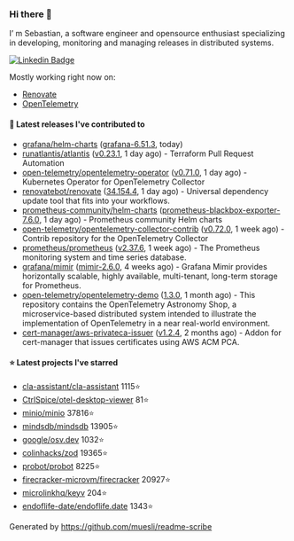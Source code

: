 ### Hi there 👋

I’ m Sebastian, a software engineer and opensource enthusiast specializing in developing, monitoring and managing releases in distributed systems.

[![Linkedin Badge](https://img.shields.io/badge/-LinkedIn-blue?style=flat&logo=Linkedin&logoColor=white&link=https://www.linkedin.com/in/sebastian-poxhofer/)](https://www.linkedin.com/in/sebastian-poxhofer/)

Mostly working right now on:
- [Renovate](https://github.com/renovatebot/renovate)
- [OpenTelemetry](https://github.com/open-telemetry)



#### 🚀 Latest releases I've contributed to

- [grafana/helm-charts](https://github.com/grafana/helm-charts) ([grafana-6.51.3](https://github.com/grafana/helm-charts/releases/tag/grafana-6.51.3), today)
- [runatlantis/atlantis](https://github.com/runatlantis/atlantis) ([v0.23.1](https://github.com/runatlantis/atlantis/releases/tag/v0.23.1), 1 day ago) - Terraform Pull Request Automation
- [open-telemetry/opentelemetry-operator](https://github.com/open-telemetry/opentelemetry-operator) ([v0.71.0](https://github.com/open-telemetry/opentelemetry-operator/releases/tag/v0.71.0), 1 day ago) - Kubernetes Operator for OpenTelemetry Collector
- [renovatebot/renovate](https://github.com/renovatebot/renovate) ([34.154.4](https://github.com/renovatebot/renovate/releases/tag/34.154.4), 1 day ago) - Universal dependency update tool that fits into your workflows.
- [prometheus-community/helm-charts](https://github.com/prometheus-community/helm-charts) ([prometheus-blackbox-exporter-7.6.0](https://github.com/prometheus-community/helm-charts/releases/tag/prometheus-blackbox-exporter-7.6.0), 1 day ago) - Prometheus community Helm charts
- [open-telemetry/opentelemetry-collector-contrib](https://github.com/open-telemetry/opentelemetry-collector-contrib) ([v0.72.0](https://github.com/open-telemetry/opentelemetry-collector-contrib/releases/tag/v0.72.0), 1 week ago) - Contrib repository for the OpenTelemetry Collector
- [prometheus/prometheus](https://github.com/prometheus/prometheus) ([v2.37.6](https://github.com/prometheus/prometheus/releases/tag/v2.37.6), 1 week ago) - The Prometheus monitoring system and time series database.
- [grafana/mimir](https://github.com/grafana/mimir) ([mimir-2.6.0](https://github.com/grafana/mimir/releases/tag/mimir-2.6.0), 4 weeks ago) - Grafana Mimir provides horizontally scalable, highly available, multi-tenant, long-term storage for Prometheus.
- [open-telemetry/opentelemetry-demo](https://github.com/open-telemetry/opentelemetry-demo) ([1.3.0](https://github.com/open-telemetry/opentelemetry-demo/releases/tag/1.3.0), 1 month ago) - This repository contains the OpenTelemetry Astronomy Shop, a microservice-based distributed system intended to illustrate the implementation of OpenTelemetry in a near real-world environment.
- [cert-manager/aws-privateca-issuer](https://github.com/cert-manager/aws-privateca-issuer) ([v1.2.4](https://github.com/cert-manager/aws-privateca-issuer/releases/tag/v1.2.4), 2 months ago) - Addon for cert-manager that issues certificates using AWS ACM PCA.

#### ⭐ Latest projects I've starred

- [cla-assistant/cla-assistant](https://github.com/cla-assistant/cla-assistant) 1115⭐
- [CtrlSpice/otel-desktop-viewer](https://github.com/CtrlSpice/otel-desktop-viewer) 81⭐
- [minio/minio](https://github.com/minio/minio) 37816⭐
- [mindsdb/mindsdb](https://github.com/mindsdb/mindsdb) 13905⭐
- [google/osv.dev](https://github.com/google/osv.dev) 1032⭐
- [colinhacks/zod](https://github.com/colinhacks/zod) 19365⭐
- [probot/probot](https://github.com/probot/probot) 8225⭐
- [firecracker-microvm/firecracker](https://github.com/firecracker-microvm/firecracker) 20927⭐
- [microlinkhq/keyv](https://github.com/microlinkhq/keyv) 204⭐
- [endoflife-date/endoflife.date](https://github.com/endoflife-date/endoflife.date) 1343⭐



Generated by https://github.com/muesli/readme-scribe
